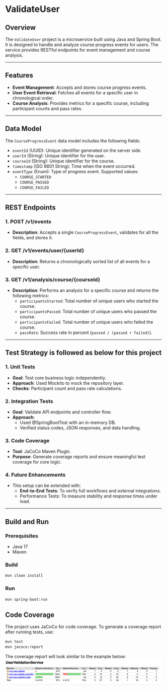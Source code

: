 # ValidateUser

## Overview
The `ValidateUser` project is a microservice built using Java and Spring Boot. It is designed to handle and analyze course progress events for users. The service provides RESTful endpoints for event management and course analysis.

---

## Features
- **Event Management**: Accepts and stores course progress events.
- **User Event Retrieval**: Fetches all events for a specific user in chronological order.
- **Course Analysis**: Provides metrics for a specific course, including participant counts and pass rates.

---

## Data Model
The `CourseProgressEvent` data model includes the following fields:
- `eventId` (UUID): Unique identifier generated on the server side.
- `userId` (String): Unique identifier for the user.
- `courseId` (String): Unique identifier for the course.
- `timestamp` (ISO 8601 String): Time when the event occurred.
- `eventType` (Enum): Type of progress event. Supported values:
    - `COURSE_STARTED`
    - `COURSE_PASSED`
    - `COURSE_FAILED`

---

## REST Endpoints

### 1. **POST /v1/events**
- **Description**: Accepts a single `CourseProgressEvent`, validates for all the fields, and stores it.

### 2. **GET /v1/events/user/{userId}**
- **Description**: Returns a chronologically sorted list of all events for a specific user.

### 3. **GET /v1/analysis/course/{courseId}**
- **Description**: Performs an analysis for a specific course and returns the following metrics:
    - `participantsStarted`: Total number of unique users who started the course.
    - `participantsPassed`: Total number of unique users who passed the course.
    - `participantsFailed`: Total number of unique users who failed the course.
    - `passRate`: Success rate in percent (`passed / (passed + failed)`).
---

## Test Strategy is followed as below for this project

### 1. **Unit Tests**
- **Goal**: Test core business logic independently.
- **Approach**: Used Mockito to mock the repository layer.
- **Checks**: Participant count and pass rate calculations.


### 2. **Integration Tests**
- **Goal**: Validate API endpoints and controller flow.
- **Approach**: 
    - Used @SpringBootTest with an in-memory DB.
    - Verified status codes, JSON responses, and data handling.

### 3. **Code Coverage**
- **Tool**: JaCoCo Maven Plugin.
- **Purpose**: Generate coverage reports and ensure meaningful test coverage for core logic.

### 4. **Future Enhancements**
- This setup can be extended with:
    - **End-to-End Tests**: To verify full workflows and external integrations. 
    - Performance Tests: To measure stability and response times under load.

---

## Build and Run

### Prerequisites
- Java 17
- Maven

### Build
```bash
mvn clean install
```
### Run
```bash
mvn spring-boot:run
```
## Code Coverage
The project uses JaCoCo for code coverage. To generate a coverage report
after running tests, use:
```bash
mvn test
mvn jacoco:report
```
The coverage report will look similar to the example below:
![img.png](../covergaeReport.png)